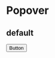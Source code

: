 <script setup>
import { Popover,Button } from 'tailv'
</script>

# Popover

## default

<div class="flex flex-wrap gap-2 not-prose">
  <Popover trigger="click"> 
    <Button>Button</Button>
    <template #content>
      asdfasdfsa
    </template>
  </Popover> 
</div>
